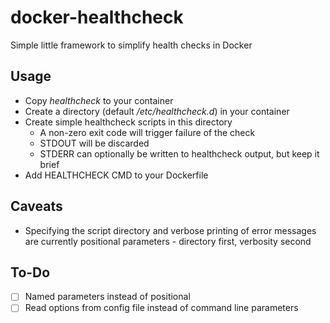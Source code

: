 # docker-healthcheck
Simple little framework to simplify health checks in Docker

## Usage
* Copy _healthcheck_ to your container
* Create a directory (default _/etc/healthcheck.d_) in your container
* Create simple healthcheck scripts in this directory
  * A non-zero exit code will trigger failure of the check
  * STDOUT will be discarded
  * STDERR can optionally be written to healthcheck output, but keep it brief
* Add HEALTHCHECK CMD to your Dockerfile

## Caveats
* Specifying the script directory and verbose printing of error messages are currently positional parameters - directory first, verbosity second

## To-Do
- [ ] Named parameters instead of positional
- [ ] Read options from config file instead of command line parameters
